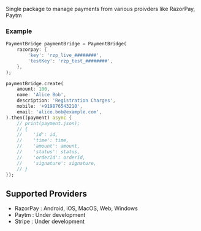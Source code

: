 Single package to manage payments from various proivders like RazorPay, Paytm


### Example

```dart
PaymentBridge paymentBridge = PaymentBridge(
    razorpay: {
        'key': 'rzp_live_########',
        'testKey': 'rzp_test_########',
    },
);

paymentBridge.create(
    amount: 100,
    name: 'Alice Bob',
    description: 'Registration Charges',
    mobile: '+919876543210',
    email: 'alice.bob@example.com',
).then((payment) async {
    // print(payment.json);
    // {
    //    'id': id,
    //    'time': time,
    //    'amount': amount,
    //    'status': status,
    //    'orderId': orderId,
    //    'signature': signature,
    // }
});
```

## Supported Providers

+ RazorPay : Android, iOS, MacOS, Web, Windows
+ Paytm : Under development
+ Stripe : Under development
